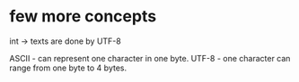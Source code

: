 # few more concepts

int -> texts are done by UTF-8

ASCII - can represent one character in one byte.
UTF-8 - one character can range from one byte to 4 bytes.
